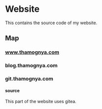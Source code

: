 # Website

This contains the source code of my website.

## Map

### www.thamognya.com

### blog.thamognya.com

### git.thamognya.com

#### source

This part of the website uses gitea.
